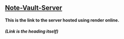 ## [Note-Vault-Server](https://note-vault-server.onrender.com)
#### This is the link to the server hosted using render online.
##### (Link is the heading itself)
